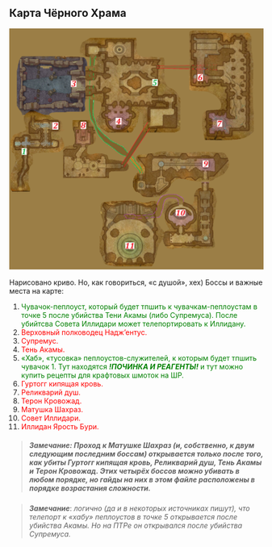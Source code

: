 ## Карта Чёрного Храма ##


![BT_map](/img/BT_Map.png)


Нарисовано криво. Но, как говориться, «с душой», хех) Боссы и важные места на карте:
1. <span style = "color:green">Чувачок-пеплоуст, который будет тпшить к чувачкам-пеплоустам в точке 5 после убийства Тени Акамы (либо Супремуса). После убийтсва Совета Иллидари может телепортировать к Иллидану.</span>
2. <span style = "color:red">Верховный полководец Надж’ентус.</span>
3. <span style = "color:red">Супремус.</span>
4. <span style = "color:red">Тень Акамы.</span>
5. <span style = "color:green">«Хаб», «тусовка» пеплоустов-служителей, к которым будет тпшить чувачок 1. Тут находятся ***!ПОЧИНКА И РЕАГЕНТЫ!*** и тут можно купить рецепты для крафтовых шмоток на ШР.</span>
6. <span style = "color:red">Гуртогг кипящая кровь.</span>
7. <span style = "color:red">Реликварий душ.</span>
8. <span style = "color:red">Терон Кровожад.</span>
9. <span style = "color:red">Матушка Шахраз.</span>
10. <span style = "color:red">Совет Иллидари.</span>
11. <span style = "color:red">Иллидан Ярость Бури.</span>


> ##### ***Замечание***: *Проход к Матушке Шахраз (и, собственно, к двум следующим последним боссам) открывается только после того, как убиты Гуртогг кипящая кровь, Реликварий душ, Тень Акамы и Терон Кровожад. Этих четырёх боссов можно убивать в любом порядке, но гайды на них в этом файле расположены в порядке возрастания сложности.* #####


> ***Замечание***: *логично (да и в некоторых источниках пишут), что телепорт к «хабу» пеплоустов в точке 5 открывается после убийства Акамы. Но на ПТРе он открывался после убийства Супремуса.*

